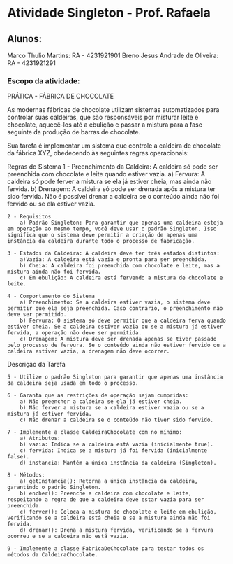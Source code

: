 # Atividade Singleton - Prof. Rafaela
## Alunos:
  Marco Thulio Martins: RA - 4231921901
  Breno Jesus Andrade de Oliveira: RA - 4231921291
### Escopo da atividade:
  PRÁTICA - FÁBRICA DE CHOCOLATE

As modernas fábricas de chocolate utilizam sistemas automatizados para controlar suas caldeiras, que são responsáveis por misturar leite e chocolate, aquecê-los até a ebulição e passar a mistura para a fase seguinte da produção de barras de chocolate.

Sua tarefa é implementar um sistema que controle a caldeira de chocolate da fábrica XYZ, obedecendo às seguintes regras operacionais:

Regras do Sistema
	1 - Preenchimento da Caldeira: A caldeira só pode ser preenchida com chocolate e leite quando estiver vazia.
		a) Fervura: A caldeira só pode ferver a mistura se ela já estiver cheia, mas ainda não fervida.
		b) Drenagem: A caldeira só pode ser drenada após a mistura ter sido fervida. Não é possível drenar a caldeira se o conteúdo ainda não foi fervido ou se ela estiver vazia.

	2 - Requisitos
		a) Padrão Singleton: Para garantir que apenas uma caldeira esteja em operação ao mesmo tempo, você deve usar o padrão Singleton. Isso significa que o sistema deve permitir a criação de apenas uma instância da caldeira durante todo o processo de fabricação.

	3 - Estados da Caldeira: A caldeira deve ter três estados distintos:
		a)Vazia: A caldeira está vazia e pronta para ser preenchida.
		b) Cheia: A caldeira foi preenchida com chocolate e leite, mas a mistura ainda não foi fervida.
		c) Em ebulição: A caldeira está fervendo a mistura de chocolate e leite.

	4 - Comportamento do Sistema
		a) Preenchimento: Se a caldeira estiver vazia, o sistema deve permitir que ela seja preenchida. Caso contrário, o preenchimento não deve ser permitido.
		b) Fervura: O sistema só deve permitir que a caldeira ferva quando estiver cheia. Se a caldeira estiver vazia ou se a mistura já estiver fervida, a operação não deve ser permitida.
		c) Drenagem: A mistura deve ser drenada apenas se tiver passado pelo processo de fervura. Se o conteúdo ainda não estiver fervido ou a caldeira estiver vazia, a drenagem não deve ocorrer.
Descrição da Tarefa

	5 - Utilize o padrão Singleton para garantir que apenas uma instância da caldeira seja usada em todo o processo.

	6 - Garanta que as restrições de operação sejam cumpridas:
		a) Não preencher a caldeira se ela já estiver cheia.
		b) Não ferver a mistura se a caldeira estiver vazia ou se a mistura já estiver fervida.
		c) Não drenar a caldeira se o conteúdo não tiver sido fervido.

	7 - Implemente a classe CaldeiraChocolate com no mínimo:
		a) Atributos:
		b) vazia: Indica se a caldeira está vazia (inicialmente true).
		c) fervida: Indica se a mistura já foi fervida (inicialmente false).
		d) instancia: Mantém a única instância da caldeira (Singleton).

	8 - Métodos:
		a) getInstancia(): Retorna a única instância da caldeira, garantindo o padrão Singleton.
		b) encher(): Preenche a caldeira com chocolate e leite, respeitando a regra de que a caldeira deve estar vazia para ser preenchida.
		c) ferver(): Coloca a mistura de chocolate e leite em ebulição, verificando se a caldeira está cheia e se a mistura ainda não foi fervida.
		d) drenar(): Drena a mistura fervida, verificando se a fervura ocorreu e se a caldeira não está vazia.

	9 - Implemente a classe FabricaDeChocolate para testar todos os métodos da CaldeiraChocolate.
